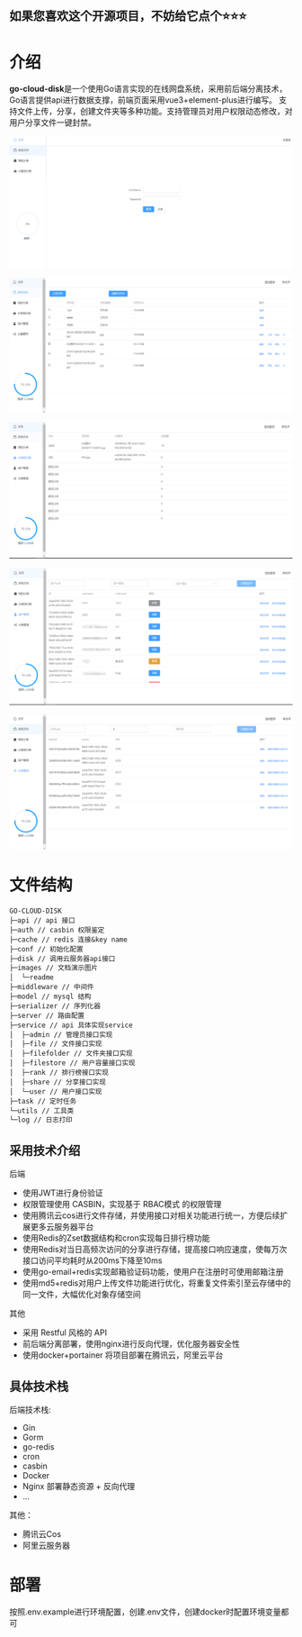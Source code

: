 ## 如果您喜欢这个开源项目，不妨给它点个⭐️⭐️⭐️

# 介绍

**go-cloud-disk**是一个使用Go语言实现的在线网盘系统，采用前后端分离技术，Go语言提供api进行数据支撑，前端页面采用vue3+element-plus进行编写。
支持文件上传，分享，创建文件夹等多种功能。支持管理员对用户权限动态修改，对用户分享文件一键封禁。

![登录页面](images/readme/1710765639924.png)

![用户所有文件](images/readme/1710765657430.png)

![实时排行榜](images/readme/1710765682813.png)

![用户管理](images/readme/1710765901535.png)

![分享管理和简单搜索](images/readme/1710765917795.png)

# 文件结构

```makefile
GO-CLOUD-DISK
├─api // api 接口
├─auth // casbin 权限鉴定
├─cache // redis 连接&key name
├─conf // 初始化配置
├─disk // 调用云服务器api接口
├─images // 文档演示图片
│  └─readme
├─middleware // 中间件
├─model // mysql 结构
├─serializer // 序列化器
├─server // 路由配置
├─service // api 具体实现service
│  ├─admin // 管理员接口实现
│  ├─file // 文件接口实现
│  ├─filefolder // 文件夹接口实现
│  ├─filestore // 用户容量接口实现
│  ├─rank // 排行榜接口实现
│  ├─share // 分享接口实现
│  └─user // 用户接口实现
├─task // 定时任务
└─utils // 工具类
└─log // 日志打印
```

## 采用技术介绍

后端

- 使用JWT进行身份验证
- 权限管理使用 CASBIN，实现基于 RBAC模式 的权限管理
- 使用腾讯云cos进行文件存储，并使用接口对相关功能进行统一，方便后续扩展更多云服务器平台
- 使用Redis的Zset数据结构和cron实现每日排行榜功能
- 使用Redis对当日高频次访问的分享进行存储，提高接口响应速度，使每万次接口访问平均耗时从200ms下降至10ms
- 使用go-email+redis实现邮箱验证码功能，使用户在注册时可使用邮箱注册
- 使用md5+redis对用户上传文件功能进行优化，将重复文件索引至云存储中的同一文件，大幅优化对象存储空间

其他

- 采用 Restful 风格的 API
- 前后端分离部署，使用nginx进行反向代理，优化服务器安全性
- 使用docker+portainer 将项目部署在腾讯云，阿里云平台

## 具体技术栈

后端技术栈:

- Gin
- Gorm
- go-redis
- cron
- casbin
- Docker
- Nginx 部署静态资源 + 反向代理
- ...

其他：

- 腾讯云Cos
- 阿里云服务器

# 部署

按照.env.example进行环境配置，创建.env文件，创建docker时配置环境变量都可
